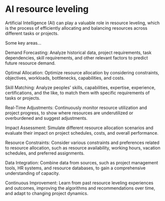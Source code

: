 # AI resource leveling

Artificial Intelligence (AI) can play a valuable role in resource leveling, which is the process of efficiently allocating and balancing resources across different tasks or projects.

Some key areas…

Demand Forecasting: Analyze historical data, project requirements, task dependencies, skill requirements, and other relevant factors to predict future resource demand.

Optimal Allocation: Optimize resource allocation by considering constraints, objectives, workloads, bottlenecks, capabilities, and costs.

Skill Matching: Analyze peoples' skills, capabilities, expertise, experience, certifications, and the like, to match them with specific requirements of tasks or projects.

Real-Time Adjustments: Continuously monitor resource utilization and project progress, to show where resources are underutilized or overburdened and suggest adjustments.

Impact Assessment: Simulate different resource allocation scenarios and evaluate their impact on project schedules, costs, and overall performance.

Resource Constraints: Consider various constraints and preferences related to resource allocation, such as resource availability, working hours, vacation schedules, and preferred assignments.

Data Integration: Combine data from sources, such as project management tools, HR systems, and resource databases, to gain a comprehensive understanding of capacity.

Continuous Improvement: Learn from past resource leveling experiences and outcomes, improving the algorithms and recommendations over time, and adapt to changing project dynamics.
